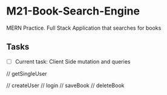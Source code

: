 # M21-Book-Search-Engine
MERN Practice. Full Stack Application that searches for books

## Tasks

- [ ] Current task: Client Side mutation and queries

// getSingleUser

// createUser
// login
// saveBook
// deleteBook
